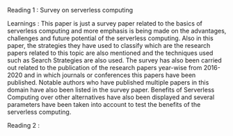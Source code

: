 Reading 1 : Survey on serverless computing

Learnings : This paper is just a survey paper related to the basics of serverless computing and more emphasis is being made on the advantages, challenges and future potential of the serverless computing. Also in this paper, the strategies they have used to classify which are the research papers related to this topic are also mentioned and the techniques used such as Search Strategies are also used. The survey has also been carried out related to the publication of the research papers year-wise from 2016-2020 and in which journals or conferences this papers have been published. Notable authors who have published multiple papers in this domain have also been listed in the survey paper. Benefits of Serverless Computing over other alternatives have also been displayed and several parameters have been taken into account to test the benefits of the serverless computing.

Reading 2 : 
